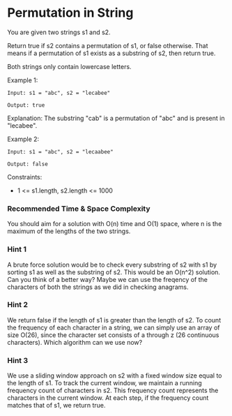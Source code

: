 # **Permutation in String**

You are given two strings s1 and s2.

Return true if s2 contains a permutation of s1, or false otherwise. That means if a permutation of s1 exists as a substring of s2, then return true.

Both strings only contain lowercase letters.

Example 1:

```
Input: s1 = "abc", s2 = "lecabee"

Output: true

```

Explanation: The substring "cab" is a permutation of "abc" and is present in "lecabee".

Example 2:

```
Input: s1 = "abc", s2 = "lecaabee"

Output: false

```

Constraints:

- 1 <= s1.length, s2.length <= 1000



### Recommended Time & Space Complexity

You should aim for a solution with O(n) time and O(1) space, where n is the maximum of the lengths of the two strings.


### Hint 1

A brute force solution would be to check every substring of s2 with s1 by sorting s1 as well as the substring of s2. This would be an O(n^2) solution. Can you think of a better way? Maybe we can use the freqency of the characters of both the strings as we did in checking anagrams.


### Hint 2

We return false if the length of s1 is greater than the length of s2. To count the frequency of each character in a string, we can simply use an array of size O(26), since the character set consists of a through z (26 continuous characters). Which algorithm can we use now?


### Hint 3

We use a sliding window approach on s2 with a fixed window size equal to the length of s1. To track the current window, we maintain a running frequency count of characters in s2. This frequency count represents the characters in the current window. At each step, if the frequency count matches that of s1, we return true.